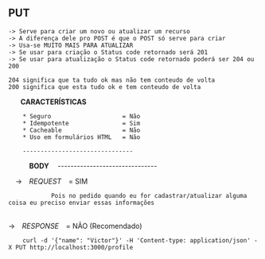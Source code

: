 ## PUT

    -> Serve para criar um novo ou atualizar um recurso
    -> A diferença dele pro POST é que o POST só serve para criar 
    -> Usa-se MUITO MAIS PARA ATUALIZAR
    -> Se usar para criação o Status code retornado será 201
    -> Se usar para atualização o Status code retornado poderá ser 204 ou 200
    
    204 significa que ta tudo ok mas não tem conteudo de volta
    200 significa que esta tudo ok e tem conteudo de volta

⠀   **⠀CARACTERÍSTICAS⠀**

        * Seguro                    = Não
        * Idempotente               = Sim
        * Cacheable                 = Não   
        * Uso em formulários HTML   = Não

        -------------------------------
⠀        ⠀       **⠀ BODY ⠀**
        -------------------------------

⠀       ->  *⠀REQUEST⠀*     =    SIM

                Pois no pedido quando eu for cadastrar/atualizar alguma coisa eu preciso enviar essas informações
⠀       
        ->  *⠀RESPONSE⠀*    =    NÃO (Recomendado)

        curl -d '{"name": "Victor"}' -H 'Content-type: application/json' -X PUT http://localhost:3000/profile